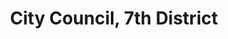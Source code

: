 ---
title: City Council, 7th District
layout: post
categories:
    - chattanooga
excerpt:
ocdid: /country:us/state:tn/place:chattanooga/council_district:7
---
